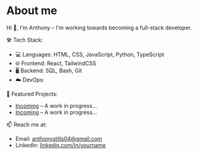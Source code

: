 # About me
Hi 👋, I'm Anthony – I'm working towards becoming a full-stack developer.

🛠 Tech Stack:
- 💻 Languages: HTML, CSS, JavaScript, Python, TypeScript
- 🌐 Frontend: React, TailwindCSS 
- 🖥 Backend: SQL, Bash, Git
- ☁️ DevOps: 

📌 Featured Projects:
- [Incoming](https://github.com/astillsjr/incoming) – A work in progress...
- [Incoming](https://github.com/astillsjr/incoming) – A work in progress...

📫 Reach me at:
- Email: anthonystills04@gmail.com
- LinkedIn: [linkedin.com/in/yourname](https://linkedin.com/in/yourname)

